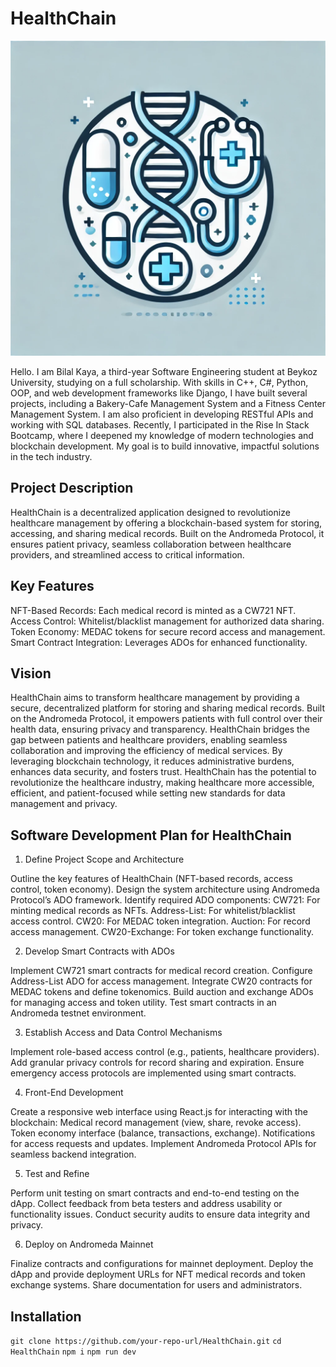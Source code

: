 # HealthChain
![generated-image](https://github.com/n0tnow/contentfi-assets/blob/main/logo.png)

Hello. I am Bilal Kaya, a third-year Software Engineering student at Beykoz University, studying on a full scholarship. With skills in C++, C#, Python, OOP, and web development frameworks like Django, I have built several projects, including a Bakery-Cafe Management System and a Fitness Center Management System. I am also proficient in developing RESTful APIs and working with SQL databases. Recently, I participated in the Rise In Stack Bootcamp, where I deepened my knowledge of modern technologies and blockchain development. My goal is to build innovative, impactful solutions in the tech industry.

## Project Description
HealthChain is a decentralized application designed to revolutionize healthcare management by offering a blockchain-based system for storing, accessing, and sharing medical records. Built on the Andromeda Protocol, it ensures patient privacy, seamless collaboration between healthcare providers, and streamlined access to critical information.

## Key Features
NFT-Based Records: Each medical record is minted as a CW721 NFT.
Access Control: Whitelist/blacklist management for authorized data sharing.
Token Economy: MEDAC tokens for secure record access and management.
Smart Contract Integration: Leverages ADOs for enhanced functionality.

## Vision
HealthChain aims to transform healthcare management by providing a secure, decentralized platform for storing and sharing medical records. Built on the Andromeda Protocol, it empowers patients with full control over their health data, ensuring privacy and transparency. HealthChain bridges the gap between patients and healthcare providers, enabling seamless collaboration and improving the efficiency of medical services. By leveraging blockchain technology, it reduces administrative burdens, enhances data security, and fosters trust. HealthChain has the potential to revolutionize the healthcare industry, making healthcare more accessible, efficient, and patient-focused while setting new standards for data management and privacy.


## Software Development Plan for HealthChain

1. Define Project Scope and Architecture

Outline the key features of HealthChain (NFT-based records, access control, token economy).
Design the system architecture using Andromeda Protocol’s ADO framework.
Identify required ADO components:
CW721: For minting medical records as NFTs.
Address-List: For whitelist/blacklist access control.
CW20: For MEDAC token integration.
Auction: For record access management.
CW20-Exchange: For token exchange functionality.

2. Develop Smart Contracts with ADOs

Implement CW721 smart contracts for medical record creation.
Configure Address-List ADO for access management.
Integrate CW20 contracts for MEDAC tokens and define tokenomics.
Build auction and exchange ADOs for managing access and token utility.
Test smart contracts in an Andromeda testnet environment.

3. Establish Access and Data Control Mechanisms

Implement role-based access control (e.g., patients, healthcare providers).
Add granular privacy controls for record sharing and expiration.
Ensure emergency access protocols are implemented using smart contracts.

4. Front-End Development

Create a responsive web interface using React.js for interacting with the blockchain:
Medical record management (view, share, revoke access).
Token economy interface (balance, transactions, exchange).
Notifications for access requests and updates.
Implement Andromeda Protocol APIs for seamless backend integration.

5. Test and Refine

Perform unit testing on smart contracts and end-to-end testing on the dApp.
Collect feedback from beta testers and address usability or functionality issues.
Conduct security audits to ensure data integrity and privacy.

6. Deploy on Andromeda Mainnet

Finalize contracts and configurations for mainnet deployment.
Deploy the dApp and provide deployment URLs for NFT medical records and token exchange systems.
Share documentation for users and administrators.

## Installation
`git clone https://github.com/your-repo-url/HealthChain.git`
`cd HealthChain`
`npm i`
`npm run dev`





